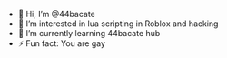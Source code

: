 - 👋 Hi, I’m @44bacate
- 👀 I’m interested in lua scripting in Roblox and hacking
- 🌱 I’m currently learning 44bacate hub
- ⚡ Fun fact: You are gay
